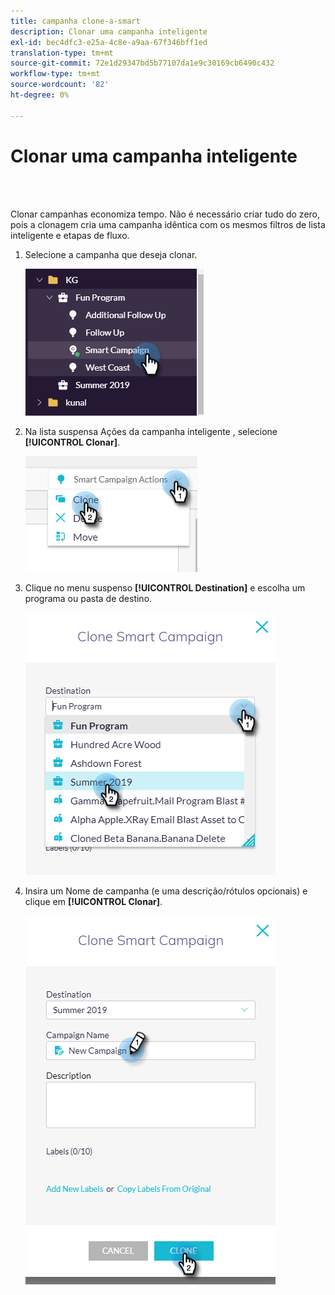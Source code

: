 ```yaml
---
title: campanha clone-a-smart
description: Clonar uma campanha inteligente
exl-id: bec4dfc3-e25a-4c8e-a9aa-67f346bff1ed
translation-type: tm+mt
source-git-commit: 72e1d29347bd5b77107da1e9c30169cb6490c432
workflow-type: tm+mt
source-wordcount: '82'
ht-degree: 0%

---
```


# Clonar uma campanha inteligente

<br> 

Clonar campanhas economiza tempo. Não é necessário criar tudo do zero, pois a clonagem cria uma campanha idêntica com os mesmos filtros de lista inteligente e etapas de fluxo.

1. Selecione a campanha que deseja clonar.

   ![Imagem Um](/help/sky/assets/smart-campaigns/clone-a-smart-campaign/clone-a-smart-campaign-1.png)

1. Na lista suspensa Ações da campanha inteligente , selecione **[!UICONTROL Clonar]**.

   ![Imagem dois](/help/sky/assets/smart-campaigns/clone-a-smart-campaign/clone-a-smart-campaign-2.png)

1. Clique no menu suspenso **[!UICONTROL Destination]** e escolha um programa ou pasta de destino.

   ![Imagem Três](/help/sky/assets/smart-campaigns/clone-a-smart-campaign/clone-a-smart-campaign-3.png)

1. Insira um Nome de campanha (e uma descrição/rótulos opcionais) e clique em **[!UICONTROL Clonar]**.

   ![Imagem quatro](/help/sky/assets/smart-campaigns/clone-a-smart-campaign/clone-a-smart-campaign-4.png)

